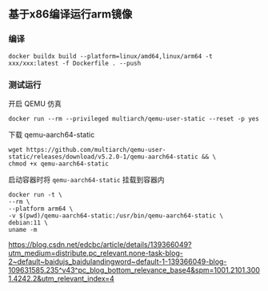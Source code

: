 ## 基于x86编译运行arm镜像

### 编译

```shell
docker buildx build --platform=linux/amd64,linux/arm64 -t xxx/xxx:latest -f Dockerfile . --push
```

### 测试运行

开启 QEMU 仿真

```shell
docker run --rm --privileged multiarch/qemu-user-static --reset -p yes
```

下载 qemu-aarch64-static

```shell
wget https://github.com/multiarch/qemu-user-static/releases/download/v5.2.0-1/qemu-aarch64-static && \
chmod +x qemu-aarch64-static
```

启动容器时将 `qemu-aarch64-static` 挂载到容器内
```shell
docker run -t \
--rm \
--platform arm64 \
-v $(pwd)/qemu-aarch64-static:/usr/bin/qemu-aarch64-static \
debian:11 \
uname -m
```


https://blog.csdn.net/edcbc/article/details/139366049?utm_medium=distribute.pc_relevant.none-task-blog-2~default~baidujs_baidulandingword~default-1-139366049-blog-109631585.235^v43^pc_blog_bottom_relevance_base4&spm=1001.2101.3001.4242.2&utm_relevant_index=4